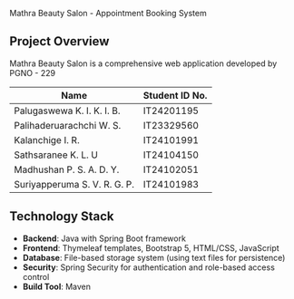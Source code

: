  Mathra Beauty Salon - Appointment Booking System

## Project Overview
Mathra Beauty Salon is a comprehensive web application developed by PGNO - 229

|Name   | Student ID No.|
| -------- | ------- |
| Palugaswewa K. I. K. I. B. |IT24201195|
|Palihaderuarachchi W. S.  |IT23329560|
|Kalanchige I. R.|IT24101991|
|Sathsaranee K. L. U|IT24104150|
|Madhushan P. S. A. D. Y. |IT24102051|
|Suriyapperuma S. V. R. G. P.|IT24101983|


## Technology Stack
- **Backend**: Java with Spring Boot framework
- **Frontend**: Thymeleaf templates, Bootstrap 5, HTML/CSS, JavaScript
- **Database**: File-based storage system (using text files for persistence)
- **Security**: Spring Security for authentication and role-based access control
- **Build Tool**: Maven
